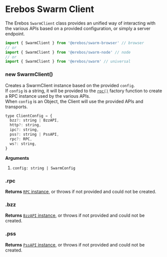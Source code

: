 # Erebos Swarm Client

The Erebos `SwarmClient` class provides an unified way of interacting with the various APIs based on a provided configuration, or simply a server endpoint.

```js
import { SwarmClient } from '@erebos/swarm-browser' // browser
// or
import { SwarmClient } from '@erebos/swarm-node' // node
// or
import { SwarmClient } from '@erebos/swarm' // universal
```

### new SwarmClient()

Creates a SwarmClient instance based on the provided `config`.\
If `config` is a string, it will be provided to the [`rpc()`](rpc.md) factory function to create a RPC instance used by the various APIs.\
When `config` is an Object, the Client will use the provided APIs and transports.

```js
type ClientConfig = {
  bzz?: string | BzzAPI,
  http?: string,
  ipc?: string,
  pss?: string | PssAPI,
  rpc?: RPC,
  ws?: string,
}
```

**Arguments**

1.  `config: string | SwarmConfig`

### .rpc

**Returns** [`RPC` instance](rpc.md), or throws if not provided and could not be created.

### .bzz

**Returns** [`BzzAPI` instance](api-bzz.md), or throws if not provided and could not be created.

### .pss

**Returns** [`PssAPI` instance](api-pss.md), or throws if not provided and could not be created.
